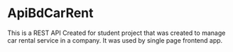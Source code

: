 # ApiBdCarRent
This is a REST API Created for student project that was created to manage car rental service in a company. 
It was used by single page frontend app.
